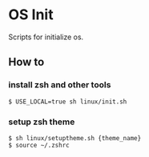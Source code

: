 # OS Init

Scripts for initialize os.

## How to

### install zsh and other tools

    $ USE_LOCAL=true sh linux/init.sh

### setup zsh theme

    $ sh linux/setuptheme.sh {theme_name}
    $ source ~/.zshrc
